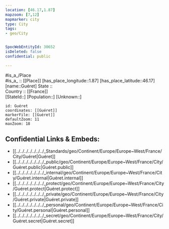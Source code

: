 ```yaml
---
location: [46.17,1.87] 
mapzoom: [7,12] 
mapmarker: city 
type: City
tags:
- geo/City


SpocWebEntityId: 30652
isDeleted: false
confidential: public

---
```

#is_a_/Place  
#is_a_ :: [[Place]] 
[has_place_longitude::1.87] 
[has_place_latitude::46.17] 
[name::Guéret] 
State ::  
Country :: [[France]]  
[StateId::] 
[Population::] 
[Unknown::] 


```leaflet
id: Guéret
coordinates: [[Guéret]] 
markerFile: [[Guéret]] 
defaultZoom: 11 
maxZoom: 18
```


## Confidential Links & Embeds: 
- [[../../../../../../../_Standards/geo/Continent/Europe/Europe~West/France/City/Guéret|Guéret]] 
- [[../../../../../../../_public/geo/Continent/Europe/Europe~West/France/City/Guéret.public|Guéret.public]] 
- [[../../../../../../../_internal/geo/Continent/Europe/Europe~West/France/City/Guéret.internal|Guéret.internal]] 
- [[../../../../../../../_protect/geo/Continent/Europe/Europe~West/France/City/Guéret.protect|Guéret.protect]] 
- [[../../../../../../../_private/geo/Continent/Europe/Europe~West/France/City/Guéret.private|Guéret.private]] 
- [[../../../../../../../_personal/geo/Continent/Europe/Europe~West/France/City/Guéret.personal|Guéret.personal]] 
- [[../../../../../../../_secret/geo/Continent/Europe/Europe~West/France/City/Guéret.secret|Guéret.secret]] 

